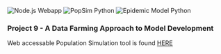 ![Node.js Webapp](https://github.com/NesaraND/g9-serp2020/workflows/Node.js%20Webapp/badge.svg) ![PopSim Python](https://github.com/NesaraND/g9-serp2020/workflows/PopSim%20Python/badge.svg) ![Epidemic Model Python](https://github.com/NesaraND/g9-serp2020/workflows/Epidemic%20Model%20Python/badge.svg)
### Project 9 - A Data Farming Approach to Model Development

Web accessable Population Simulation tool is found [HERE](https://remote.joshuawright.tech:3000/popsim)
